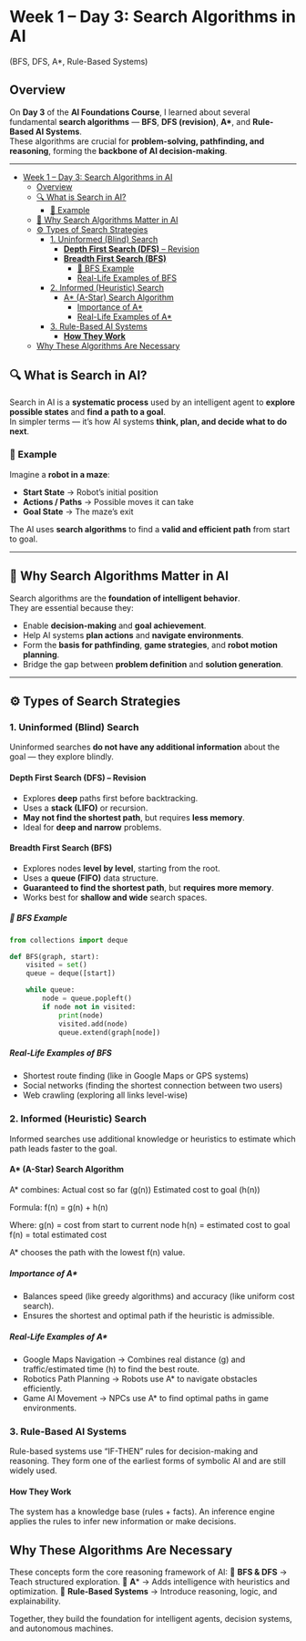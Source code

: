 # Week 1 – Day 3: Search Algorithms in AI
(BFS, DFS, A*, Rule-Based Systems)

## Overview
On **Day 3** of the **AI Foundations Course**, I learned about several fundamental **search algorithms** — **BFS**, **DFS (revision)**, **A\***, and **Rule-Based AI Systems**.  
These algorithms are crucial for **problem-solving, pathfinding, and reasoning**, forming the **backbone of AI decision-making**.

---

- [Week 1 – Day 3: Search Algorithms in AI](#week-1--day-3-search-algorithms-in-ai)
  - [Overview](#overview)
  - [🔍 What is Search in AI?](#-what-is-search-in-ai)
    - [🧩 Example](#-example)
  - [🧠 Why Search Algorithms Matter in AI](#-why-search-algorithms-matter-in-ai)
  - [⚙️ Types of Search Strategies](#️-types-of-search-strategies)
    - [1️. Uninformed (Blind) Search](#1️-uninformed-blind-search)
      - [**Depth First Search (DFS)** – Revision](#depth-first-search-dfs--revision)
      - [**Breadth First Search (BFS)**](#breadth-first-search-bfs)
        - [🧩 BFS Example](#-bfs-example)
        - [Real-Life Examples of BFS](#real-life-examples-of-bfs)
    - [2. Informed (Heuristic) Search](#2-informed-heuristic-search)
      - [A\* (A-Star) Search Algorithm](#a-a-star-search-algorithm)
        - [Importance of A\*](#importance-of-a)
        - [Real-Life Examples of A\*](#real-life-examples-of-a)
    - [3. Rule-Based AI Systems](#3-rule-based-ai-systems)
      - [**How They Work**](#how-they-work)
  - [Why These Algorithms Are Necessary](#why-these-algorithms-are-necessary)




## 🔍 What is Search in AI?
Search in AI is a **systematic process** used by an intelligent agent to **explore possible states** and **find a path to a goal**.  
In simpler terms — it’s how AI systems **think, plan, and decide what to do next**.

### 🧩 Example
Imagine a **robot in a maze**:
- **Start State** → Robot’s initial position  
- **Actions / Paths** → Possible moves it can take  
- **Goal State** → The maze’s exit  

The AI uses **search algorithms** to find a **valid and efficient path** from start to goal.

---

## 🧠 Why Search Algorithms Matter in AI
Search algorithms are the **foundation of intelligent behavior**.  
They are essential because they:
- Enable **decision-making** and **goal achievement**.  
- Help AI systems **plan actions** and **navigate environments**.  
- Form the **basis for pathfinding**, **game strategies**, and **robot motion planning**.  
- Bridge the gap between **problem definition** and **solution generation**.  

---

## ⚙️ Types of Search Strategies

### 1️. Uninformed (Blind) Search
Uninformed searches **do not have any additional information** about the goal — they explore blindly.

#### **Depth First Search (DFS)** – Revision
- Explores **deep** paths first before backtracking.  
- Uses a **stack (LIFO)** or recursion.  
- **May not find the shortest path**, but requires **less memory**.  
- Ideal for **deep and narrow** problems.

#### **Breadth First Search (BFS)**
- Explores nodes **level by level**, starting from the root.  
- Uses a **queue (FIFO)** data structure.  
- **Guaranteed to find the shortest path**, but **requires more memory**.  
- Works best for **shallow and wide** search spaces.

##### 🧩 BFS Example
```python
from collections import deque

def BFS(graph, start):
    visited = set()
    queue = deque([start])

    while queue:
        node = queue.popleft()
        if node not in visited:
            print(node)
            visited.add(node)
            queue.extend(graph[node])
```
##### Real-Life Examples of BFS

* Shortest route finding (like in Google Maps or GPS systems)
* Social networks (finding the shortest connection between two users)
* Web crawling (exploring all links level-wise)


### 2. Informed (Heuristic) Search
Informed searches use additional knowledge or heuristics to estimate which path leads faster to the goal.

#### A* (A-Star) Search Algorithm

A* combines:
Actual cost so far (g(n))
Estimated cost to goal (h(n))

Formula:
f(n) = g(n) + h(n)

Where:
g(n) = cost from start to current node
h(n) = estimated cost to goal
f(n) = total estimated cost

A* chooses the path with the lowest f(n) value.


##### Importance of A*
* Balances speed (like greedy algorithms) and accuracy (like uniform cost search).
* Ensures the shortest and optimal path if the heuristic is admissible.

##### Real-Life Examples of A*
* Google Maps Navigation → Combines real distance (g) and traffic/estimated time (h) to find the best route.
* Robotics Path Planning → Robots use A* to navigate obstacles efficiently.
* Game AI Movement → NPCs use A* to find optimal paths in game environments.

### 3. Rule-Based AI Systems

Rule-based systems use “IF-THEN” rules for decision-making and reasoning.
They form one of the earliest forms of symbolic AI and are still widely used.

#### **How They Work**

The system has a knowledge base (rules + facts).
An inference engine applies the rules to infer new information or make decisions.

## Why These Algorithms Are Necessary

These concepts form the core reasoning framework of AI:
🔹 **BFS & DFS** → Teach structured exploration.
🔹 **A*** → Adds intelligence with heuristics and optimization.
🔹 **Rule-Based Systems** → Introduce reasoning, logic, and explainability.

Together, they build the foundation for intelligent agents, decision systems, and autonomous machines.